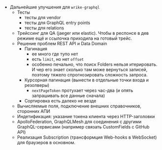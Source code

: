 - Дальнейшие улучшения для `wrike-graphql`
  - Тесты
    - тесты для vendor
    - тесты для GraphQL entry points
    - тесты для relations
  - Трейссинг для QA (jaeger или elastic). Чтобы в респонсе в дев режиме ещё и ссылочка приходила на готовый трейс.
  - Решение проблем REST API и Data Domain
    - Пагинация
      - ее много где тупо нет
      - есть `limit`, но нет `offset`
      - особенно печально, что поиск Folders нельзя итерировать. И чер его знает сколько там може вернуться записей, поэтому тяжело спрогнозировать сложность запроса.
    - Курсорная пагинация (вынести в отдельные точки входа и резолверы)
      - `nextPageToken` протухает через час-два (и опять запрашивать все данные сначала)
    - Сортировка есть далеко не везде
  - Вычисляемые поля, подключение внешних справочников, сторонних АПИ
  - Индетификация: указание токена клиента через HTTP-заголовки
  - ApolloFederation, GraphQLMesh для соединения с другими GraphQL-сервисами (например связать CustomFields с GitHub API)
  - Реализация Subscription (трансформция Web-hooks в WebSocket) для браузеров в основном.
  